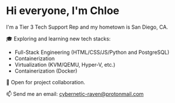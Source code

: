 # Hi everyone, I'm Chloe

I'm a Tier 3 Tech Support Rep and my hometown is San Diego, CA.

:mortar_board: Exploring and learning new tech stacks:
- Full-Stack Engineering (HTML/CSS/JS/Python and PostgreSQL)
- Containerization
- Virtualization (KVM/QEMU, Hyper-V, etc.)
- Containerization (Docker)

:rocket: Open for project collaboration.

:mailbox: Send me an email: cybernetic-raven@protonmail.com

<!---
QuantumRaven/QuantumRaven is a ✨ special ✨ repository because its `README.md` (this file) appears on your GitHub profile.
You can click the Preview link to take a look at your changes.
--->
